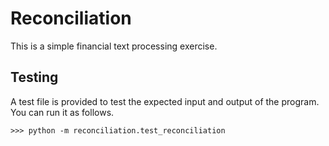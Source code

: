 # Reconciliation

This is a simple financial text processing exercise. 

## Testing
A test file is provided to test the expected input and output of the program. You can run it as follows.

```
>>> python -m reconciliation.test_reconciliation
```